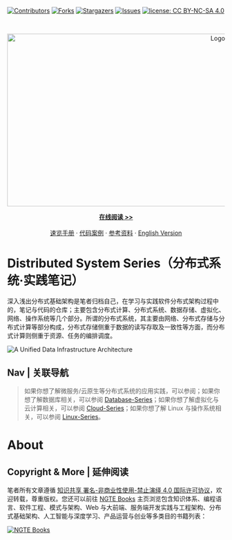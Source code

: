 [![Contributors][contributors-shield]][contributors-url]
[![Forks][forks-shield]][forks-url]
[![Stargazers][stars-shield]][stars-url]
[![Issues][issues-shield]][issues-url]
[![license: CC BY-NC-SA 4.0](https://img.shields.io/badge/license-CC%20BY--NC--SA%204.0-lightgrey.svg)][license-url]

<!-- PROJECT LOGO -->
<br />
<p align="center">
  <a href="https://github.com/wx-chevalier/DistributedSystem-Series">
    <img src="https://assets.ng-tech.icu/item/header.svg" alt="Logo" style="width: 100vw;height: 400px" />
  </a>

  <p align="center">
    <a href="https://ng-tech.icu/books/DistributedSystem-Series"><strong>在线阅读 >> </strong></a>
    <br />
    <br />
    <a href="https://github.com/wx-chevalier/Awesome-CheatSheets">速览手册</a>
    ·
    <a href="./examples">代码案例</a>
    ·
       <a href="https://github.com/wx-chevalier/Awesome-Lists">参考资料</a>
    ·
    <a href="./README.en.md">English Version</a>

  </p>
</p>

# Distributed System Series（分布式系统·实践笔记）

深入浅出分布式基础架构是笔者归档自己，在学习与实践软件分布式架构过程中的，笔记与代码的仓库；主要包含分布式计算、分布式系统、数据存储、虚拟化、网络、操作系统等几个部分。所谓的分布式系统，其主要由网络、分布式存储与分布式计算等部分构成，分布式存储侧重于数据的读写存取及一致性等方面，而分布式计算则侧重于资源、任务的编排调度。

![A Unified Data Infrastructure Architecture](https://s1.ax1x.com/2020/10/18/0XOno9.png)

## Nav | 关联导航

> 如果你想了解微服务/云原生等分布式系统的应用实践，可以参阅；如果你想了解数据库相关，可以参阅 [Database-Series](https://github.com/wx-chevalier/Database-Series)；如果你想了解虚拟化与云计算相关，可以参阅 [Cloud-Series](https://github.com/wx-chevalier/Cloud-Series)；如果你想了解 Linux 与操作系统相关，可以参阅 [Linux-Series](https://github.com/wx-chevalier/Linux-Series)。

# About

## Copyright & More | 延伸阅读

笔者所有文章遵循 [知识共享 署名-非商业性使用-禁止演绎 4.0 国际许可协议](https://creativecommons.org/licenses/by-nc-nd/4.0/deed.zh)，欢迎转载，尊重版权。您还可以前往 [NGTE Books](https://ng-tech.icu/books-gallery/) 主页浏览包含知识体系、编程语言、软件工程、模式与架构、Web 与大前端、服务端开发实践与工程架构、分布式基础架构、人工智能与深度学习、产品运营与创业等多类目的书籍列表：

[![NGTE Books](https://s2.ax1x.com/2020/01/18/19uXtI.png)](https://ng-tech.icu/books-gallery/)

<!-- MARKDOWN LINKS & IMAGES -->
<!-- https://www.markdownguide.org/basic-syntax/#reference-style-links -->

[contributors-shield]: https://img.shields.io/github/contributors/wx-chevalier/DistributedSystem-Series.svg?style=flat-square
[contributors-url]: https://github.com/wx-chevalier/DistributedSystem-Series/graphs/contributors
[forks-shield]: https://img.shields.io/github/forks/wx-chevalier/DistributedSystem-Series.svg?style=flat-square
[forks-url]: https://github.com/wx-chevalier/DistributedSystem-Series/network/members
[stars-shield]: https://img.shields.io/github/stars/wx-chevalier/DistributedSystem-Series.svg?style=flat-square
[stars-url]: https://github.com/wx-chevalier/DistributedSystem-Series/stargazers
[issues-shield]: https://img.shields.io/github/issues/wx-chevalier/DistributedSystem-Series.svg?style=flat-square
[issues-url]: https://github.com/wx-chevalier/DistributedSystem-Series/issues
[license-shield]: https://img.shields.io/github/license/wx-chevalier/DistributedSystem-Series.svg?style=flat-square
[license-url]: https://github.com/wx-chevalier/DistributedSystem-Series/blob/master/LICENSE.txt
